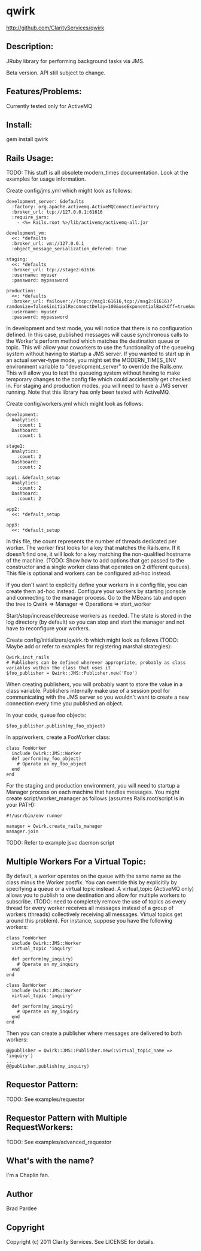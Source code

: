 # qwirk

http://github.com/ClarityServices/qwirk

## Description:

JRuby library for performing background tasks via JMS.

Beta version.  API still subject to change.

## Features/Problems:

Currently tested only for ActiveMQ

## Install:

  gem install qwirk

## Rails Usage:

TODO: This stuff is all obsolete modern_times documentation.  Look at the examples for usage information.

Create config/jms.yml which might look as follows:

    development_server: &defaults
      :factory: org.apache.activemq.ActiveMQConnectionFactory
      :broker_url: tcp://127.0.0.1:61616
      :require_jars:
        - <%= Rails.root %>/lib/activemq/activemq-all.jar

    development_vm:
      <<: *defaults
      :broker_url: vm://127.0.0.1
      :object_message_serialization_defered: true

    staging:
      <<: *defaults
      :broker_url: tcp://stage2:61616
      :username: myuser
      :password: mypassword

    production:
      <<: *defaults
      :broker_url: failover://(tcp://msg1:61616,tcp://msg2:61616)?randomize=false&initialReconnectDelay=100&useExponentialBackOff=true&maxCacheSize=524288&trackMessages=true
      :username: myuser
      :password: mypassword

In development and test mode, you will notice that there is no configuration defined.  In this case, published messages will cause
synchronous calls to the Worker's perform method which matches the destination queue or topic.
This will allow your coworkers to use the functionality
of the queueing system without having to startup a JMS server.  If you wanted to start up in an actual server-type mode, you
might set the MODERN_TIMES_ENV environment variable to "development_server" to override the Rails.env.  This will allow you to test
the queueing system without having to make temporary changes to the config file which could accidentally get checked in.
For staging and production
modes, you will need to have a JMS server running.  Note that this library has only been tested with ActiveMQ.

Create config/workers.yml which might look as follows:

    development:
      Analytics:
        :count: 1
      Dashboard:
        :count: 1

    stage1:
      Analytics:
        :count: 2
      Dashboard:
        :count: 2

    app1: &default_setup
      Analytics:
        :count: 2
      Dashboard:
        :count: 2

    app2:
      <<: *default_setup

    app3:
      <<: *default_setup

In this file, the count represents the number of threads dedicated per worker.  The worker first looks for a key that matches
the Rails.env.  If it doesn't find one, it will look for a key matching the non-qualified hostname of the machine.  (TODO: Show how to add options
that get passed to the constructor and a single worker class that operates on 2 different queues).  This file is optional and workers
can be configured ad-hoc instead.

If you don't want to explicitly define your workers in a config file, you can create them ad-hoc instead.
Configure your workers by starting jconsole and connecting to
the manager process.  Go to the MBeans tab and open the tree to
Qwirk => Manager => Operations => start_worker

Start/stop/increase/decrease workers as needed.  The state is stored in the log directory (by default)
so you can stop and start the manager and not have to reconfigure your workers.

Create config/initializers/qwirk.rb which might look as follows (TODO: Maybe add or refer to
examples for registering marshal strategies):

    Qwirk.init_rails
    # Publishers can be defined wherever appropriate, probably as class variables within the class that uses it
    $foo_publisher = Qwirk::JMS::Publisher.new('Foo')

When creating publishers, you will probably want to store the value in a class variable.  Publishers internally
make use of a session pool for communicating with the JMS server so you wouldn't want to create a new connection
every time you published an object.

In your code, queue foo objects:

    $foo_publisher.publish(my_foo_object)

In app/workers, create a FooWorker class:

    class FooWorker
      include Qwirk::JMS::Worker
      def perform(my_foo_object)
        # Operate on my_foo_object
      end
    end

For the staging and production environment, you will need to startup a Manager process on each machine that handles messages.  You
might create script/worker_manager as follows (assumes Rails.root/script is in your PATH):

    #!/usr/bin/env runner

    manager = Qwirk.create_rails_manager
    manager.join

TODO:  Refer to example jsvc daemon script


## Multiple Workers For a Virtual Topic:

By default, a worker operates on the queue with the same name as the class minus the Worker postfix.  You can override
this by explicitily by specifying a queue or a virtual topic instead.  A virtual_topic (ActiveMQ only) allows you to publish to one destination
and allow for multiple workers to subscribe.  (TODO: need to completely remove the use of topics as every thread for every worker
receives all messages instead of a group of workers (threads) collectively receiving all messages.  Virtual topics get around this
problem). For instance, suppose you have the following workers:

    class FooWorker
      include Qwirk::JMS::Worker
      virtual_topic 'inquiry'

      def perform(my_inquiry)
        # Operate on my_inquiry
      end
    end

    class BarWorker
      include Qwirk::JMS::Worker
      virtual_topic 'inquiry'

      def perform(my_inquiry)
        # Operate on my_inquiry
      end
    end

Then you can create a publisher where messages are delivered to both workers:

    @@publisher = Qwirk::JMS::Publisher.new(:virtual_topic_name => 'inquiry')
    ...
    @@publisher.publish(my_inquiry)


## Requestor Pattern:

TODO: See examples/requestor


## Requestor Pattern with Multiple RequestWorkers:

TODO: See examples/advanced_requestor


## What's with the name?

I'm a Chaplin fan.

## Author

Brad Pardee

## Copyright

Copyright (c) 2011 Clarity Services. See LICENSE for details.
